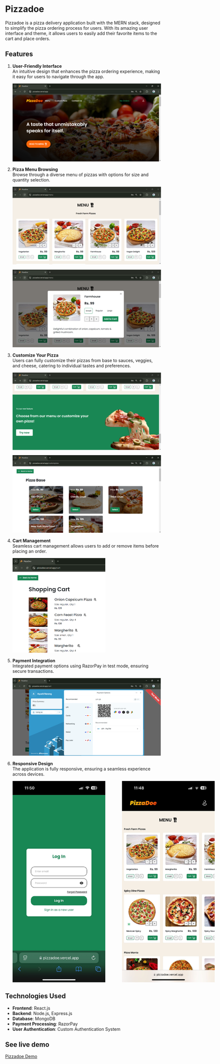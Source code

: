 # Pizzadoe

Pizzadoe is a pizza delivery application built with the MERN stack, designed to simplify the pizza ordering process for users. With its amazing user interface and theme, it allows users to easily add their favorite items to the cart and place orders.

## Features

1. **User-Friendly Interface**  
   An intuitive design that enhances the pizza ordering experience, making it easy for users to navigate through the app.

   ![Home Image](./assets/pizzadoehome.png)

2. **Pizza Menu Browsing**  
   Browse through a diverse menu of pizzas with options for size and quantity selection.

   ![Menu Image](./assets/menupizzadoe.png)

   
   ![Item Image](./assets/menuoverlay.png)
   

4. **Customize Your Pizza**  
   Users can fully customize their pizzas from base to sauces, veggies, and cheese, catering to individual tastes and preferences.

   ![Customize Image](./assets/custompizza.png)

   
   ![Customize Image](./assets/custom.png)


6. **Cart Management**  
   Seamless cart management allows users to add or remove items before placing an order.

   <img src="./assets/cart.png" alt="Cart Image" style="width: 300px; height: auto;"/>

8. **Payment Integration**  
   Integrated payment options using RazorPay in test mode, ensuring secure transactions.

   ![Payment Image](./assets/payment.png)

9. **Responsive Design**  
   The application is fully responsive, ensuring a seamless experience across devices.

   <div style="white-space: nowrap;">
      <img src="./assets/mobilelogin.jpg" alt="Login Image" style="width: 300px; height: auto; display: inline-block; margin-right: 50px;"/>
      <img src="./assets/menumobile.jpg" alt="Dashboard Image" style="width: 300px; height: auto; display: inline-block;"/>
   </div>

## Technologies Used

- **Frontend**: React.js
- **Backend**: Node.js, Express.js
- **Database**: MongoDB
- **Payment Processing**: RazorPay
- **User Authentication**: Custom Authentication System

## See live demo

[Pizzadoe Demo](https://pizzadoe.vercel.app/)
